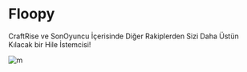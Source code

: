 # Floopy
CraftRise ve SonOyuncu İçerisinde Diğer Rakiplerden Sizi Daha Üstün Kılacak bir Hile İstemcisi!

![m](https://user-images.githubusercontent.com/106769027/175765921-be3e682d-493a-4db1-99bf-546e3ad38deb.png)


